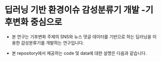 # 딥러닝 기반 환경이슈 감성분류기 개발 -기후변화 중심으로
- 본 연구는 기후변화 주제의 SNS와 뉴스 댓글 데이터를 기반으로 하는 딥러닝을 이용한 감성분류기를 개발하는 연구입니다.

- 본 repository에서 제공하는 code 및 data에 대한 설명은 다음과 같습니다.
